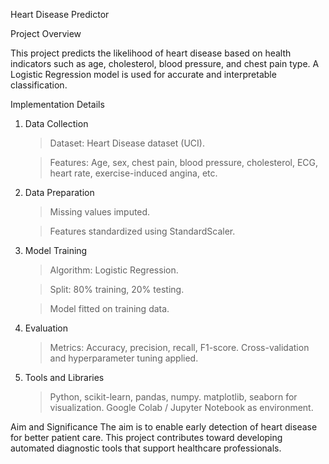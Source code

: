 Heart Disease Predictor

Project Overview

This project predicts the likelihood of heart disease based on health indicators such as age, cholesterol, blood pressure, and chest pain type. A Logistic Regression model is used for accurate and interpretable classification.

Implementation Details
1. Data Collection
   >Dataset: Heart Disease dataset (UCI).
   
   >Features: Age, sex, chest pain, blood pressure, cholesterol, ECG, heart rate, exercise-induced angina, etc.
2. Data Preparation
   >Missing values imputed.
   
   >Features standardized using StandardScaler.
3. Model Training
   >Algorithm: Logistic Regression.
   
   >Split: 80% training, 20% testing.
   
   >Model fitted on training data.
4. Evaluation
   >Metrics: Accuracy, precision, recall, F1-score.
   >Cross-validation and hyperparameter tuning applied.
5. Tools and Libraries
   >Python, scikit-learn, pandas, numpy.
   >matplotlib, seaborn for visualization.
   >Google Colab / Jupyter Notebook as environment.

   
Aim and Significance
The aim is to enable early detection of heart disease for better patient care. This project contributes toward developing automated diagnostic tools that support healthcare professionals.
